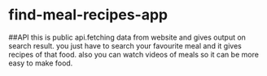 # find-meal-recipes-app

##API
this is public api.fetching data from website and gives output on search result.
you just have to search your favourite meal and it gives recipes of that food.
also you can watch videos of meals so it can be more easy to make food.
